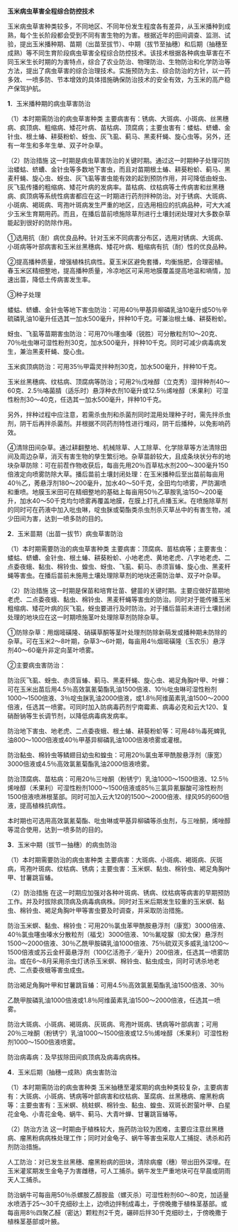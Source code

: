 **玉米病虫草害全程综合防控技术**

 

玉米病虫草害种类较多，不同地区、不同年份发生程度各有差异，从玉米播种到成熟，每个生长阶段都会受到不同有害生物的为害。根据近年的田间调查、监测、试验，提出玉米播种期、苗期（出苗至拔节）、中期（拔节至抽穗）和后期（抽穗至成熟）等不同生育阶段病虫草害全程综合防控技术。该技术根据各种病虫草害在不同玉米生长时期的为害特点，综合了农业防治、物理防治、生物防治和化学防治等方法，提出了病虫草害的综合治理技术。实施预防为主、综合防治的方针，以一药多效、一喷多防、节本增效的具体措施确保防治技术的安全有效，为玉米的高产稳产保驾护航。

 

**1**．玉米播种期的病虫草害防治

（1）本时期需防治的病虫草害种类 主要病害有：锈病、大斑病、小斑病、丝黑穗病、疯顶病、粗缩病、矮花叶病、苗枯病、顶腐病；主要虫害有：蝼蛄、蛴螬、金针虫、根土蝽、耕葵粉蚧、蚜虫、灰飞虱、蓟马、黑麦秆蝇、旋心虫等。另外，还有一年生和多年生单、双子叶杂草。

（2）防治措施 这一时期是病虫草害防治的关键时期。通过这一时期种子处理可防治蝼蛄、蛴螬、金针虫等多数地下害虫，而且对苗期根土蝽、耕葵粉蚧、蓟马、黑麦秆蝇、旋心虫、蚜虫、灰飞虱等害虫能有效的起到预防作用，并可降低由蚜虫、灰飞虱传播的粗缩病、矮花叶病的发病率。苗枯病、纹枯病等土传病害和丝黑穗病、疯顶病等系统性病害都应在这一时期进行药剂拌种防治。对于锈病、大斑病、小斑病、褐斑病、弯孢叶斑病发生严重的地区，应选用相应的抗病品种，可大大减少玉米生育期用药。而且，在播后苗前喷施除草剂进行土壤封闭处理对大多数杂草能起到很好的防除作用。

①选用抗（耐）病优良品种。针对玉米不同病害分布区，选用对锈病、大斑病、小斑病等叶部病害和玉米丝黑穗病、矮花叶病、粗缩病有抗（耐）性的优良品种。

②提高播种质量，增强植株抗病性。夏玉米区避免套播，均衡施肥，合理密植。春玉米区精细整地，提高播种质量，冷凉地区可采用地膜覆盖提高地温和墒情，加速出苗，降低土传病害发生率。

③种子处理

蝼蛄、蛴螬、金针虫等地下害虫防治：可用40％甲基异柳磷乳油10毫升或50％辛硫磷乳油10毫升任选其一加水500毫升，拌种10千克。可兼治根土蝽、耕葵粉蚧。

蚜虫、飞虱等苗期害虫防治：可用70％噻虫嗪（锐胜）可分散粒剂10～20克、70％吡虫啉可湿性粉剂30克，加水500毫升，拌种10千克。同时可减少病毒病发生，兼治黑麦秆蝇、旋心虫。

玉米疯顶病防治：可用35％甲霜灵拌种剂30克，加水500毫升，拌种10千克。

玉米丝黑穗病、纹枯病、顶腐病等防治；可用2％戊唑醇（立克秀）湿拌种剂40～60克、2.5％咯菌腈（适乐时）悬浮种衣剂10毫升或12.5％烯唑醇（禾果利）可湿性粉剂30～40克，任选其一加水500毫升，拌种10千克。

另外，拌种过程中应注意，若需杀虫剂和杀菌剂同时混用处理种子时，需先拌杀虫剂，阴干后再拌杀菌剂。并根据不同药剂特性进行堆闷，阴干后播种，以免影响药效。

④清除田间杂草。通过耕翻整地、机械除草、人工除草、化学除草等方法清除田间及周边杂草，消灭有害生物的孳生繁衍地。杂草苗龄较大，且成条块状分布的地块杂草防除：可在前茬作物收获后，每亩先用20％百草枯水剂200～300毫升150倍液定向喷雾防除大草。播后苗前土壤封闭处理：在玉米播种后至出苗前每亩用40％乙，莠悬浮剂180～200毫升，加水40～50千克，全田均匀喷雾，严防漏喷和重喷。地膜玉米田可在精细整地的基础上每亩用50％乙草胺乳油150～200毫升，加水40～50千克均匀喷雾再覆盖地膜，在膜上打孔点播玉米。在喷施除草剂的同时可在药液中加入吡虫啉，啶虫脒或菊酯类杀虫剂杀灭草丛中的有害生物，减少田间为害，达到一喷多防的目的。

 

**2**．玉米苗期（出苗一拔节）病虫草害防治

 

（1）本时期需要防治的病虫草害种类 主要病害：顶腐病、苗枯病等；主要害虫：蝼蛄、蛴螬、金针虫、根土蝽、耕葵粉蚧、小地老虎、黄地老虎、八字地老虎、二点委夜蛾、黏虫、棉铃虫、蝗虫、蚜虫、飞虱、蓟马、赤须盲蝽、旋心虫、黑麦秆蝇等害虫。在播后苗前未施用土壤处理除草剂的地块还需防治单、双子叶杂草。

（2）防治措施 这一时期是保苗和培育壮苗、健苗的关键时期。主要应做好苗期地老虎、二点委夜蛾、黏虫、棉铃虫、黑麦秆蝇等害虫的防治。同时对于能传播玉米粗缩病、矮花叶病的灰飞虱，蚜虫要进行及时防治。对于播后苗前未进行土壤封闭处理的地块应在这一时期喷施茎叶处理除草剂防除杂草。



①防除杂草：用烟嘧磺隆、硝磺草酮等茎叶处理剂防除新萌发或播种期未防除的杂草。可在玉米2～8叶期，杂草3～6叶期，每亩用4％烟嘧磺隆（玉农乐）悬浮剂40～60毫升非定向茎叶喷雾。

②主要病虫害防治：

防治灰飞虱、蚜虫、赤须盲蝽、蓟马、黑麦秆蝇、旋心虫、褐足角胸叶甲、叶蝉：可在玉米出苗后用4.5％高效氯氰菊酯乳油1500倍液、10％吡虫啉可湿性粉剂1000～1500倍液、3％啶虫脒乳油2000倍液，或1.8％阿维菌素乳油1500～2000倍液，任选其一喷雾。可同时加入防病毒药剂宁南霉素、病毒必克和云大120、复硝酚钠等生长调节剂，以降低病毒病发病率。

防治地下害虫、地老虎、二点委夜蛾、根土蝽、耕葵粉蚧等：可用48％毒死蜱乳油800～1000倍液或40％甲基异柳磷乳油1000倍液喷雾或灌根。

防治黏虫、棉铃虫等鳞翅目幼虫和蝗虫：可用20％氯虫苯甲酰胺悬浮剂（康宽）3000倍液或4.5％高效氯氰菊酯乳油2000倍液喷雾。

防治顶腐病、苗枯病：可用20％三唑酮（粉锈宁）乳油1000～1500倍液、12.5％烯唑醇（禾果利）可湿性粉剂1000～1500倍液或85％三氯异氰脲酸可溶性粉剂1500倍液喷淋根茎部。同时可加入云大120的1500～2000倍液、绿风95的600倍液，提高植株抗病性。

本时期也可选用高效氯氰菊酯、吡虫啉或甲基异柳磷等杀虫剂，与三唑酮，烯唑醇等混合使用，达到一喷多防的目的。

 

**3**．玉米中期（拔节一抽穗）的病虫防治

 

（1）本时期需要防治的病虫害种类 主要病害：大斑病、小斑病、褐斑病、灰斑病，弯孢叶斑病、纹枯病、锈病；主要虫害：玉米螟、黏虫、棉铃虫、褐足角胸叶甲、甘薯跳盲蝽。

（2）防治措施 在这一时期应加强对各种叶斑病、锈病、纹枯病等病害的早期预防工作。并及时拔除疯顶病及病毒病病株。同时对玉米后期发生较重的玉米螟、黏虫、棉铃虫、褐足角胸叶甲等害虫要及时调查，并采取防治措施。

防治玉米螟、黏虫、棉铃虫：可用20％氯虫苯甲酰胺悬浮剂（康宽）3000倍液、40％氯虫噻虫嗪水分散粒剂（福戈）3000倍液、10％氟啶脲（抑太保）悬浮剂1500～2000倍液、30％乙酰甲胺磷乳油1000倍液、75％硫双灭多威乳油1200～1500倍液或苏云金杆菌悬浮剂（100亿活孢子／毫升）200倍液，任选其一喷雾防治。或在6～8月采用杀虫灯诱杀玉米螟、棉铃虫、黏虫成虫，同时可诱杀地老虎、二点委夜蛾等害虫成虫。

防治褐足角胸叶甲和甘薯跳盲蝽：可用4.5％高效氯氰菊酯乳油1500倍液、30％



乙酰甲胺磷乳油1000倍液或1.8％阿维菌素乳油1500～2000倍液，任选其一喷雾。

防治大斑病、小斑病、褐斑病、灰斑病、弯孢叶斑病、锈病等叶部病害；可用20％三唑酮（粉锈宁）乳油1000～1500倍液或12.5％烯唑醇（禾果利）可湿性粉剂1000～1500倍液喷雾。

防治病毒病：及早拔除田间疯顶病及病毒病病株。

 

**4**．玉米后期（抽穗一成熟）病虫害防治



（1）本时期需防治的病虫害种类 玉米抽穗至灌浆期的病虫种类较复杂，主要病害有：大斑病、小斑病、锈病等叶部病害和纹枯病、茎腐病、丝黑穗病、瘤黑粉病等：主要虫害有：玉米螟、桃蛀螟、棉铃虫、黏虫、蝗虫、双斑长跗萤叶甲、白星花金龟、小青花金龟、蜗牛、蓟马、大青叶蝉、甘薯跳盲蝽等。

（2）防治方法 这一时期由于植株较大，施药防治较为困难，主要应注意丝黑穗病、瘤黑粉病病株处理工作；同时对金龟子、蜗牛等害虫采取人工捕捉、诱杀和药剂防治措施。

人工防治：对已发生丝黑穗、瘤黑粉病的田块，清除病瘤（穗）带出田外深埋。在玉米灌浆期发生金龟子为害雌穗，可人工捕杀。蜗牛发生严重地块可在早晨或阴雨天人工捕杀。

防治蜗牛可每亩用50％杀螺胺乙醇胺盐（螺灭杀）可湿性粉剂60～80克，加适量水喷洒于25～30千克细砂土上，边喷边拌制成毒土，于傍晚撒于植株茎基部。或每亩用8％四聚乙醛（密达）颗粒剂2千克，碾碎后拌30千克细砂土，于傍晚撒于植株茎基部或叶腋。